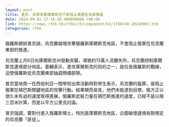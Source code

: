 ```yaml
---
layout: post
title: 普京：烏軍攻擊庫爾斯克不會阻止俄軍在烏東推進
date: 2024-09-02 17:16:30.000000000 +08:00
link: https://news.rthk.hk/rthk/ch/component/k2/1768740-20240902.htm
categories: rthk
---
```


俄羅斯總統普京說，烏克蘭越境攻擊俄羅斯庫爾斯克地區，不會阻止俄軍在烏克蘭東部的推進。

烏克蘭上月6日向庫爾斯克州發動突襲，導致約13萬人流離失所，烏克蘭控制庫爾斯克邊境部分地區。基輔表示，進攻庫爾斯克的目的之一，是拉長俄羅斯的戰線，迫使俄羅斯從烏克蘭東部抽調預備部隊。

普京當地周一在西伯利亞一間學校出席活動時對學生表示，烏克蘭的盤算，是阻止俄軍在頓巴斯關鍵地區的攻擊行動。結果顯而易見，他們未能達到目標，俄方正以很久未有過的速度取得進展，俄羅斯武裝力量在頓巴斯推進的速度，已經不是以兩三百米計算，而是以平方公里去討論。

普京強調，要對付進入俄羅斯領土，特別是庫爾斯克地區，企圖破壞邊境局勢穩定的烏克蘭「匪徒」。
